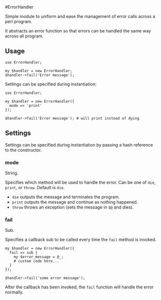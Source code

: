 #ErrorHandler

Simple module to uniform and ease the management of error calls across a perl program.

It abstracts an error function so that errors can be handled the same way across all program.

## Usage

```
use ErrorHandler;

my $handler = new ErrorHandler;
$handler->fail('Error message');
```

Settings can be specified during instantiation:

```
use ErrorHandler;

my $handler = new ErrorHandler({
  mode => 'print'
});

$handler->fail('Error message'); # will print instead of dying
```

## Settings

Settings can be specified during instantiation by passing a hash reference to the constructor.

### mode

String.

Specifies which method will be used to handle the error. Can be one of `die`, `print`, or `throw`. Default is `die`.

- `die` outputs the message and terminates the program.
- `print` outputs the message and continue as nothing happened.
- `throw` throws an exception (sets the message in `$@` and dies).

### fail

Sub.

Specifies a callback sub to be called every time the `fail` method is invoked.

```
my $handler = new ErrorHandler({
  fail => sub {
    my $error_message = @_;
    # custom code here...
  }
});

$handler->fail('some error message');
```

After the callback has been invoked, the `fail` function will handle the error normally.
